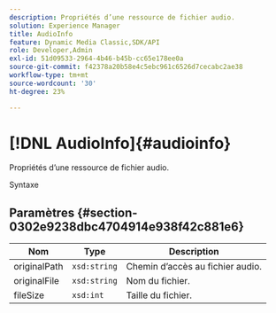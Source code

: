 ```yaml
---
description: Propriétés d’une ressource de fichier audio.
solution: Experience Manager
title: AudioInfo
feature: Dynamic Media Classic,SDK/API
role: Developer,Admin
exl-id: 51d09533-2964-4b46-b45b-cc65e178ee0a
source-git-commit: f42378a20b58e4c5ebc961c6526d7cecabc2ae38
workflow-type: tm+mt
source-wordcount: '30'
ht-degree: 23%

---
```


# [!DNL AudioInfo]{#audioinfo}

Propriétés d’une ressource de fichier audio.

Syntaxe

## Paramètres {#section-0302e9238dbc4704914e938f42c881e6}

| Nom | Type | Description |
|---|---|---|
| originalPath | `xsd:string` | Chemin d’accès au fichier audio. |
| originalFile | `xsd:string` | Nom du fichier. |
| fileSize | `xsd:int` | Taille du fichier. |

